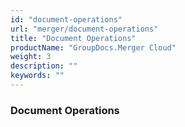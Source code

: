 ```yaml
---
id: "document-operations"
url: "merger/document-operations"
title: "Document Operations"
productName: "GroupDocs.Merger Cloud"
weight: 3
description: ""
keywords: ""
---
```


### Document Operations ###

